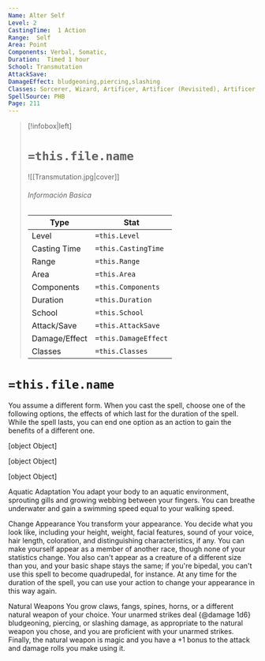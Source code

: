 ```yaml
---
Name: Alter Self
Level: 2
CastingTime:  1 Action 
Range:  Self
Area: Point
Components: Verbal, Somatic, 
Duration:  Timed 1 hour
School: Transmutation
AttackSave: 
DamageEffect: bludgeoning,piercing,slashing
Classes: Sorcerer, Wizard, Artificer, Artificer (Revisited), Artificer, 
SpellSource: PHB
Page: 211
---
```


>[!infobox|left]
># `=this.file.name`
>![[Transmutation.jpg|cover]]
> ###### Información Basica
> Type |  Stat |
> ---|---|
> Level | `=this.Level` |
> Casting Time | `=this.CastingTime` |
> Range | `=this.Range` |
> Area | `=this.Area` |
> Components | `=this.Components` |
> Duration | `=this.Duration` |
> School | `=this.School` |
> Attack/Save | `=this.AttackSave` |
> Damage/Effect | `=this.DamageEffect` |
> Classes | `=this.Classes` |

# `=this.file.name`
You assume a different form. When you cast the spell, choose one of the following options, the effects of which last for the duration of the spell. While the spell lasts, you can end one option as an action to gain the benefits of a different one.

[object Object]

[object Object]

[object Object]



 

Aquatic Adaptation
You adapt your body to an aquatic environment, sprouting gills and growing webbing between your fingers. You can breathe underwater and gain a swimming speed equal to your walking speed. 

Change Appearance
You transform your appearance. You decide what you look like, including your height, weight, facial features, sound of your voice, hair length, coloration, and distinguishing characteristics, if any. You can make yourself appear as a member of another race, though none of your statistics change. You also can&#x27;t appear as a creature of a different size than you, and your basic shape stays the same; if you&#x27;re bipedal, you can&#x27;t use this spell to become quadrupedal, for instance. At any time for the duration of the spell, you can use your action to change your appearance in this way again. 

Natural Weapons
You grow claws, fangs, spines, horns, or a different natural weapon of your choice. Your unarmed strikes deal {@damage 1d6} bludgeoning, piercing, or slashing damage, as appropriate to the natural weapon you chose, and you are proficient with your unarmed strikes. Finally, the natural weapon is magic and you have a +1 bonus to the attack and damage rolls you make using it. 


